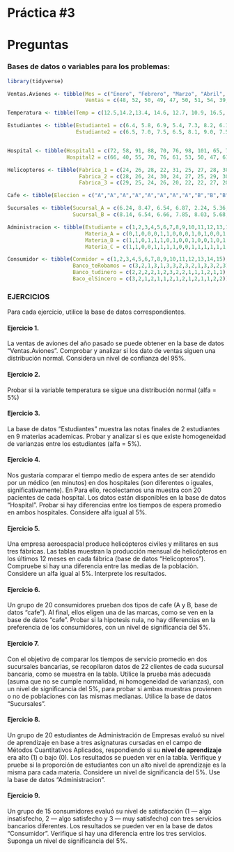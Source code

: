 Práctica \#3
================

# Preguntas

### Bases de datos o variables para los problemas:

``` r
library(tidyverse)
```

``` r
Ventas.Aviones <- tibble(Mes = c("Enero", "Febrero", "Marzo", "Abril", "Mayo", "Junio", "Julio", "Agosto", "Setiembre", "Octubre", "Noviembre", "Diciembre"),
                         Ventas = c(48, 52, 50, 49, 47, 50, 51, 54, 39, 56, 52, 55))

Temperatura <- tibble(Temp = c(12.5,14.2,13.4, 14.6, 12.7, 10.9, 16.5, 14.7, 11.2, 10.9, 12.1, 12.8, 13.8, 13.5, 13.2, 14.1, 15.5, 16.2, 10.8, 14.3, 12.8, 12.4, 11.4, 16.2, 14.3, 14.8, 14.6, 13.7, 13.5, 10.8, 10.4, 11.5, 11.9, 11.3, 14.2, 11.2, 13.4, 16.1, 13.5, 17.5, 16.2, 15.0, 14.2, 13.2, 12.4, 13.4, 12.7, 11.2))

Estudiantes <- tibble(Estudiante1 = c(6.4, 5.8, 6.9, 5.4, 7.3, 8.2, 6.1, 5.5, 6.0),
                      Estudiante2 = c(6.5, 7.0, 7.5, 6.5, 8.1, 9.0, 7.5, 6.5, 6.8))


Hospital <- tibble(Hospital1 = c(72, 58, 91, 88, 70, 76, 98, 101, 65, 73, 79, 82, 80, 91, 93, 88, 97, 83, 71, 74),
                   Hospital2 = c(66, 40, 55, 70, 76, 61, 53, 50, 47, 61, 52, 48, 60, 72, 57, 70, 66, 55, 46, 51))

Helicopteros <- tibble(Fabrica_1 = c(24, 26, 28, 22, 31, 25, 27, 28, 30, 21, 20, 24),
                       Fabrica_2 = c(28, 26, 24, 30, 24, 27, 25, 29, 30, 27, 26, 25),
                       Fabrica_3 = c(29, 25, 24, 26, 20, 22, 22, 27, 20, 26, 24, 25))

Cafe <- tibble(Eleccion = c("A","A","A","A","A","A","A","A","B","B","B","B","B","B","B","B","B","B","B","B"))

Sucursales <- tibble(Sucursal_A = c(6.24, 8.47, 6.54, 6.87, 2.24, 5.36, 7.09, 7.56, 6.88, 8.04, 7.05, 6.58, 8.14, 8.30, 2.69, 6.14, 7.14, 7.22, 7.58, 6.11, 7.25, 7.5),
                     Sucursal_B = c(8.14, 6.54, 6.66, 7.85, 8.03, 5.68, 3.05, 5.78, 6.43, 6.39, 7.64, 6.97, 8.07, 8.33, 7.14, 6.58, 5.98, 6.22, 7.08, 7.62, 5.69, 8.04))

Administracion <- tibble(Estudiante = c(1,2,3,4,5,6,7,8,9,10,11,12,13,14,15,16,17,18,19,20),
                         Materia_A = c(0,1,0,0,0,1,1,0,0,0,1,0,1,0,0,1,0,1,0,1),
                         Materia_B = c(1,1,0,1,1,1,0,1,0,0,1,0,0,1,0,1,0,1,1,1),
                         Materia_C = c(1,1,0,0,1,1,1,1,0,0,1,1,1,1,1,1,1,1,1,1))

Consumidor <- tibble(Conmidor = c(1,2,3,4,5,6,7,8,9,10,11,12,13,14,15),
                     Banco_teRobamos = c(3,2,1,3,1,3,3,2,3,2,1,3,3,2,3),
                     Banco_tudinero = c(2,2,2,2,1,2,3,2,2,1,1,1,2,1,1),
                     Baco_elSincero = c(3,2,1,2,1,1,2,1,2,1,2,1,1,2,2))
```

### EJERCICIOS

Para cada ejercicio, utilice la base de datos correspondientes.

#### Ejercicio 1.

La ventas de aviones del año pasado se puede obtener en la base de datos
“Ventas.Aviones”. Comprobar y analizar si los dato de ventas siguen una
distribución normal. Considera un nivel de confianza del 95%.

#### Ejercicio 2.

Probar si la variable temperatura se sigue una distribución normal (alfa
= 5%)

#### Ejercicio 3.

La base de datos “Estudiantes” muestra las notas finales de 2
estudiantes en 9 materias academicas. Probar y analizar si es que existe
homogeneidad de varianzas entre los estudiantes (alfa = 5%).

#### Ejercicio 4.

Nos gustaría comparar el tiempo medio de espera antes de ser atendido
por un médico (en minutos) en dos hospitales (son diferentes o iguales,
significativamente). En Para ello, recolectamos una muestra con 20
pacientes de cada hospital. Los datos están disponibles en la base de
datos “Hospital”. Probar si hay diferencias entre los tiempos de espera
promedio en ambos hospitales. Considere alfa igual al 5%.

#### Ejercicio 5.

Una empresa aeroespacial produce helicópteros civiles y militares en sus
tres fábricas. Las tablas muestran la producción mensual de helicópteros
en los últimos 12 meses en cada fábrica (base de datos “Helicopteros”).
Compruebe si hay una diferencia entre las medias de la población.
Considere un alfa igual al 5%. Interprete los resultados.

#### Ejercicio 6.

Un grupo de 20 consumidores prueban dos tipos de cafe (A y B, base de
datos “cafe”). Al final, ellos eligen una de las marcas, como se ven en
la base de datos “cafe”. Probar si la hipotesis nula, no hay diferencias
en la preferencia de los consumidores, con un nivel de significancia del
5%.

#### Ejercicio 7.

Con el objetivo de comparar los tiempos de servicio promedio en dos
sucursales bancarias, se recopilaron datos de 22 clientes de cada
sucursal bancaria, como se muestra en la tabla. Utilice la prueba más
adecuada (asuma que no se cumple normalidad, ni homogeneidad de
varianzas), con un nivel de significancia del 5%, para probar si ambas
muestras provienen o no de poblaciones con las mismas medianas. Utilice
la base de datos “Sucursales”.

#### Ejercicio 8.

Un grupo de 20 estudiantes de Administración de Empresas evaluó su nivel
de aprendizaje en base a tres asignaturas cursadas en el campo de
Métodos Cuantitativos Aplicados, respondiendo si su **nivel de
aprendizaje** era alto (1) o bajo (0). Los resultados se pueden ver en
la tabla. Verifique y pruebe si la proporción de estudiantes con un alto
nivel de aprendizaje es la misma para cada materia. Considere un nivel
de significancia del 5%. Use la base de datos “Administracion”.

#### Ejercicio 9.

Un grupo de 15 consumidores evaluó su nivel de satisfacción (1 — algo
insatisfecho, 2 — algo satisfecho y 3 — muy satisfecho) con tres
servicios bancarios diferentes. Los resultados se pueden ver en la base
de datos “Consumidor”. Verifique si hay una diferencia entre los tres
servicios. Suponga un nivel de significancia del 5%.
